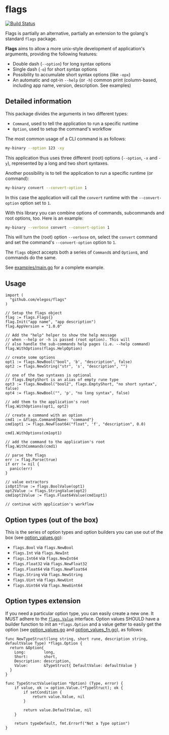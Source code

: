# flags

[![Build Status](https://travis-ci.org/elegos/flags.svg?branch=master)](https://travis-ci.org/elegos/flags)

Flags is partially an alternative, partially an extension to the golang's standard `flags` package.

**Flags** aims to allow a more unix-style development of application's arguments, providing the following features:

- Double dash (`--option`) for long syntax options
- Single dash (`-o`) for short syntax options
- Possibility to accumulate short syntax options (like `-opx`)
- An automatic and opt-in `--help` (or `-h`) common print (column-based, including app name, version, description. See examples)

## Detailed information

This package divides the arguments in two different types:

- `Command`, used to tell the application to run a specific runtime
- `Option`, used to setup the command's workflow

The most common usage of a CLI command is as follows:

```bash
my-binary --option 123 -xy
```

This application thus uses three different (root) options (`--option`, `-x` and `-y`), represented by a long and two short syntaxes.

Another possibility is to tell the application to run a specific runtime (or command):

```bash
my-binary convert --convert-option 1
```

In this case the application will call the `convert` runtime with the `--convert-option` option set to `1`.

With this library you can combine options of commands, subcommands and root options, too. Here is an example:

```bash
my-binary --verbose convert --convert-option 1
```

This will turn the (root) option `--verbose` on, select the `convert` command and set the command's `--convert-option` option to `1`.

The `flags` object accepts both a series of `Command`s and `Option`s, and commands do the same.

See [examples/main.go](examples/main.go) for a complete example.

## Usage

```golang
import (
  "github.com/elegos/flags"
)

// Setup the flags object
flag := flags.Flags{}
flag.Init("app name", "app description")
flag.AppVersion = "1.0.0"

// Add the "help" helper to show the help message
// when --help or -h is passed (root option). This will
// also handle the sub-commands help pages (i.e. --help command)
flag.WithOptions(flags.HelpOption)

// create some options
opt1 := flags.NewBool("bool", 'b', "description", false)
opt2 := flags.NewString("str", 's', "description", "")

// one of the two syntaxes is optional
// flags.EmptyShort is an alias of empty rune type
opt3 := flags.NewBool("bool2", flags.EmptyShort, "no short syntax", false)
opt4 := flags.NewBool("", 'p', "no long syntax", false)

// add them to the application's root
flag.WithOptions(opt1, opt2)

// create a command with an option
cmd1 := &flags.Command{Name: "command"}
cmd1opt1 := flags.NewFloat64("float", 'f', "description", 0.0)

cmd1.WithOptions(cm1opt1)

// add the command to the application's root
flag.WithCommands(cmd1)

// parse the flags
err := flag.Parse(true)
if err != nil {
  panic(err)
}

// value extractors
isOpt1True := flags.BoolValue(opt1)
opt2Value := flags.StringValue(opt2)
cmd1opt1Value := flags.Float64Value(cmd1opt1)

// continue with application's workflow
```

## Option types (out of the box)

This is the series of option types and option builders you can use out of the box (see [option_values.go](option_values.go)):

- `flags.Bool` via `flags.NewBool`
- `flags.Int` via `flags.NewInt`
- `flags.Int64` via `flags.NewInt64`
- `flags.Float32` via `flags.NewFloat32`
- `flags.Float64` via `flags.NewFloat64`
- `flags.String` via `flags.NewString`
- `flags.Uint` via `flags.NewUint`
- `flags.Uint64` via `flags.NewUint64`

## Option types extension

If you need a particular option type, you can easily create a new one. It MUST adhere to the [`flags.Value`](flags.go) interface. Option values SHOULD have a builder function to init an `*flags.Option` and a value getter to easily get the option (see [option_values.go](option_values.go) and [option_values_fn.go](option_values_fn.go)), as follows:

```golang
func NewTypeStruct(long string, short rune, description string, defaultValue Type) *flags.Option {
  return &Option{
    Long:        long,
    Short:       short,
    Description: description,
    Value:       &TypeStruct{ DefaultValue: defaultValue }
  }
}

func TypeStructValue(option *Option) (Type, error) {
	if value, ok := option.Value.(*TypeStruct); ok {
		if setCondition {
			return value.Value, nil
		}

		return value.DefaultValue, nil
	}

	return typeDefault, fmt.Errorf("Not a Type option")
}
```
